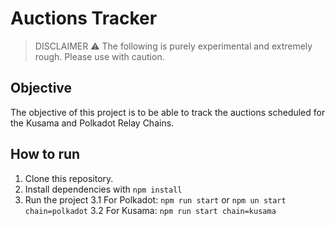 # Auctions Tracker

> DISCLAIMER ⚠️
> The following is purely experimental and extremely rough. Please use with caution.

## Objective
The objective of this project is to be able to track the auctions scheduled for the Kusama and Polkadot Relay Chains. 

## How to run
1. Clone this repository.
2. Install dependencies with `npm install`
3. Run the project
    3.1 For Polkadot: `npm run start` or `npm un start chain=polkadot`
    3.2 For Kusama: `npm run start chain=kusama`
    